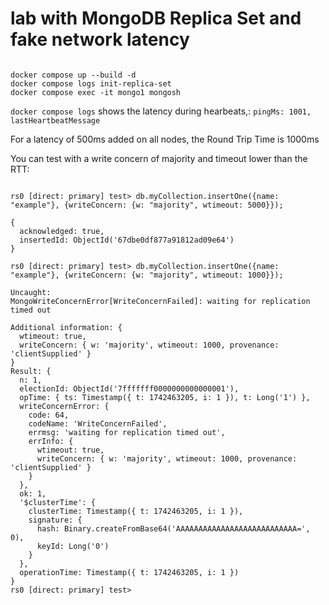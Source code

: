 # lab with MongoDB Replica Set and fake network latency

```

docker compose up --build -d
docker compose logs init-replica-set
docker compose exec -it mongo1 mongosh

```

`docker compose logs` shows the latency during hearbeats,: `pingMs: 1001, lastHeartbeatMessage`

For a latency of 500ms added on all nodes, the Round Trip Time is 1000ms

You can test with a write concern of majority and timeout lower than the RTT:
```

rs0 [direct: primary] test> db.myCollection.insertOne({name: "example"}, {writeConcern: {w: "majority", wtimeout: 5000}});

{
  acknowledged: true,
  insertedId: ObjectId('67dbe0df877a91812ad09e64')
}

rs0 [direct: primary] test> db.myCollection.insertOne({name: "example"}, {writeConcern: {w: "majority", wtimeout: 1000}});

Uncaught:
MongoWriteConcernError[WriteConcernFailed]: waiting for replication timed out

Additional information: {
  wtimeout: true,
  writeConcern: { w: 'majority', wtimeout: 1000, provenance: 'clientSupplied' }
}
Result: {
  n: 1,
  electionId: ObjectId('7fffffff0000000000000001'),
  opTime: { ts: Timestamp({ t: 1742463205, i: 1 }), t: Long('1') },
  writeConcernError: {
    code: 64,
    codeName: 'WriteConcernFailed',
    errmsg: 'waiting for replication timed out',
    errInfo: {
      wtimeout: true,
      writeConcern: { w: 'majority', wtimeout: 1000, provenance: 'clientSupplied' }
    }
  },
  ok: 1,
  '$clusterTime': {
    clusterTime: Timestamp({ t: 1742463205, i: 1 }),
    signature: {
      hash: Binary.createFromBase64('AAAAAAAAAAAAAAAAAAAAAAAAAAA=', 0),
      keyId: Long('0')
    }
  },
  operationTime: Timestamp({ t: 1742463205, i: 1 })
}
rs0 [direct: primary] test> 
```
